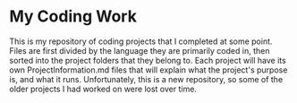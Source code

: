 # My Coding Work
This is my repository of coding projects that I completed at some point. Files are first divided by the language they are primarily coded in, then sorted into the project folders that they belong to. Each project will have its own ProjectInformation.md files that will explain what the project's purpose is, and what it runs.
Unfortunately, this is a new repository, so some of the older projects I had worked on were lost over time.
